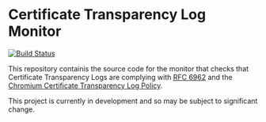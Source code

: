 # Certificate Transparency Log Monitor

[![Build Status](https://travis-ci.org/google/certificate-transparency-monitor.svg?branch=master)](https://travis-ci.org/google/certificate-transparency-monitor)

This repository containis the source code for the monitor that checks that
Certificate Transparency Logs are complying with [RFC 6962](https://tools.ietf.org/html/rfc6962)
and the [Chromium Certificate Transparency Log Policy](https://github.com/chromium/ct-policy).

This project is currently in development and so may be subject to significant
change.
